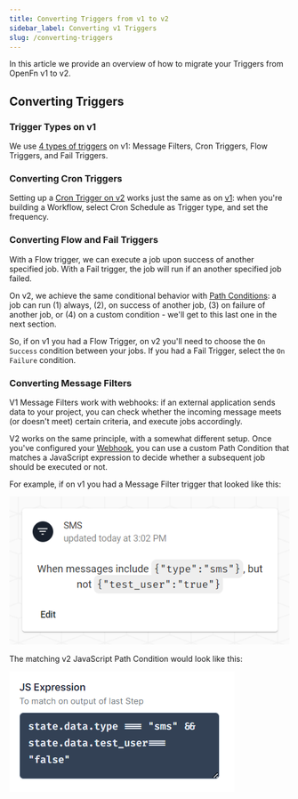 ```yaml
---
title: Converting Triggers from v1 to v2
sidebar_label: Converting v1 Triggers
slug: /converting-triggers
---
```


In this article we provide an overview of how to migrate your Triggers from
OpenFn v1 to v2.

## Converting Triggers

### Trigger Types on v1

We use
[4 types of triggers](../../versioned_docs/version-legacy/build/triggers.md) on
v1: Message Filters, Cron Triggers, Flow Triggers, and Fail Triggers.

### Converting Cron Triggers

Setting up a
[Cron Trigger on v2](documentation/build/triggers#cron-triggers-formerly-timers)
works just the same as on
[v1](../../versioned_docs/version-legacy/build/triggers.md):
when you're building a Workflow, select Cron Schedule as Trigger type, and set
the frequency.

### Converting Flow and Fail Triggers

With a Flow trigger, we can execute a job upon success of another specified job.
With a Fail trigger, the job will run if an another specified job failed.

On v2, we achieve the same conditional behavior with
[Path Conditions](documentation/build/paths): a job can run (1) always, (2), on
success of another job, (3) on failure of another job, or (4) on a custom
condition - we'll get to this last one in the next section.

So, if on v1 you had a Flow Trigger, on v2 you'll need to choose the
`On Success` condition between your jobs. If you had a Fail Trigger, select the
`On Failure` condition.

### Converting Message Filters

V1 Message Filters work with webhooks: if an external application sends data to
your project, you can check whether the incoming message meets (or doesn't meet)
certain criteria, and execute jobs accordingly.

V2 works on the same principle, with a somewhat different setup. Once you've
configured your [Webhook](documentation/build/triggers#webhook-event-triggers),
you can use a custom Path Condition that matches a JavaScript expression to
decide whether a subsequent job should be executed or not.

For example, if on v1 you had a Message Filter trigger that looked like this:

![Trigger Example](/img/lightning_trigger_example.png)

The matching v2 JavaScript Path Condition would look like this:

![Path Condition Example](/img/lightning_path_trigger_example.png)
